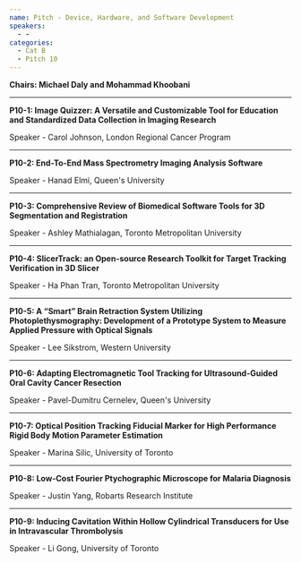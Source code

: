 ```yaml
---
name: Pitch - Device, Hardware, and Software Development
speakers:
  - -
categories:
  - Cat B
  - Pitch 10
---
```


**Chairs: Michael Daly and Mohammad Khoobani**

_____________________________________________________

**P10-1: Image Quizzer: A Versatile and Customizable Tool for Education and Standardized Data Collection in Imaging Research**

Speaker - Carol Johnson, London Regional Cancer Program 

_____________________________________________________

**P10-2: End-To-End Mass Spectrometry Imaging Analysis Software**

Speaker - Hanad Elmi, Queen's University 

_____________________________________________________

**P10-3: Comprehensive Review of Biomedical Software Tools for 3D Segmentation and Registration**

Speaker - Ashley Mathialagan, Toronto Metropolitan University 

_____________________________________________________

**P10-4: SlicerTrack: an Open-source Research Toolkit for Target Tracking Verification in 3D Slicer**

Speaker - Ha Phan Tran, Toronto Metropolitan University 

_____________________________________________________

**P10-5: A “Smart” Brain Retraction System Utilizing Photoplethysmography: Development of a Prototype System to Measure Applied Pressure with Optical Signals**

Speaker - Lee Sikstrom, Western University 

_____________________________________________________

**P10-6: Adapting Electromagnetic Tool Tracking for Ultrasound-Guided Oral Cavity Cancer Resection**

Speaker - Pavel-Dumitru Cernelev, Queen's University 

_____________________________________________________

**P10-7: Optical Position Tracking Fiducial Marker for High Performance Rigid Body Motion Parameter Estimation**

Speaker - Marina Silic, University of Toronto 

_____________________________________________________

**P10-8: Low-Cost Fourier Ptychographic Microscope for Malaria Diagnosis**

Speaker - Justin Yang, Robarts Research Institute 

_____________________________________________________

**P10-9: Inducing Cavitation Within Hollow Cylindrical Transducers for Use in Intravascular Thrombolysis**

Speaker - Li Gong, University of Toronto 

